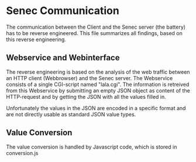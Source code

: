 # Senec Communication
The communication between the Client and the Senec server (the battery) has to be reverse engineered.
This file summarizes all findings, based on this reverse engineering.

## Webservice and Webinterface
The reverse engineering is based on the analysis of the web traffic between an HTTP client (Webbrowser) and the Senec server.
The Webservice consists of a single CGI-script named "lala.cgi". The information is retreived from this Webservice by submitting
an empty JSON object as content of the HTTP-request and by getting the JSON with all the values filled in.

Unfortunately the values in the JSON are encoded in a specific format and are not directly usable as standard JSON value types.

## Value Conversion

The value conversion is handled by Javascript code, which is stored in conversion.js
